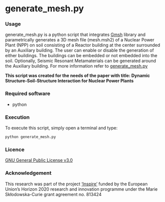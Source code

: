 generate_mesh.py
=========


### Usage

generate_mesh.py is a python script that integrates [Gmsh](https://gmsh.info/) library and parametrically generates a 3D mesh file (mesh.msh2) of a Nuclear Power Plant (NPP) on soil consisting of a Reactor building at the center surrounded by an Auxiliary building. The user can enable or disable the generation of either buildings. The buildings can be embedded or not embedded into the soil. Optionally, Seismic Resonant Metamaterials can be generated around the Auxiliary building. For more information refer to [generate_mesh.py](./generate_mesh.py)

****This script was created for the needs of the paper with title: Dynamic Structure-Soil-Structure Interaction for Nuclear Power Plants****


### Required software

- python


### Execution

To execute this script, simply open a terminal and type:

```bash
python generate_mesh.py
```


### Licence

[GNU General Public License v3.0](./COPYING)



### Acknowledgement

This research was part of the project [‘Inspire’](https://itn-inspire.eu/) funded by the European Union’s Horizon 2020 research and innovation programme under the Marie Skłodowska-Curie grant agreement no. 813424

